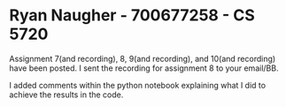 # Ryan Naugher - 700677258 - CS 5720
Assignment 7(and recording), 8, 9(and recording), and 10(and recording) have been posted. I sent the recording for assignment 8 to your email/BB.

I added comments within the python notebook explaining what I did to achieve the results in the code.
